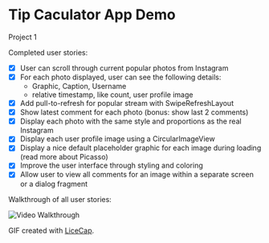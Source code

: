 # Tip Caculator App Demo

Project 1

Completed user stories:

 * [x] User can scroll through current popular photos from Instagram
 * [x] For each photo displayed, user can see the following details:
     - Graphic, Caption, Username
     - relative timestamp, like count, user profile image
 * [x] Add pull-to-refresh for popular stream with SwipeRefreshLayout
 * [x] Show latest comment for each photo (bonus: show last 2 comments)
 * [x] Display each photo with the same style and proportions as the real Instagram
 * [x] Display each user profile image using a CircularImageView
 * [x] Display a nice default placeholder graphic for each image during loading (read more about Picasso)
 * [x] Improve the user interface through styling and coloring
 * [x] Allow user to view all comments for an image within a separate screen or a dialog fragment
 
Walkthrough of all user stories:

![Video Walkthrough](project_0.gif)

GIF created with [LiceCap](http://www.cockos.com/licecap/).
